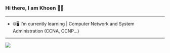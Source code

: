 ### Hi there, I am Khoen 👋🏻
----------------------------------------------
- 🌐🖥️ I’m currently learning | Computer Network and System Administration (CCNA, CCNP...)
----------------------------------------------
<img src="https://github-readme-stats.vercel.app/api?username=Khoen&&&show_icons=true&title_color=FFFFFF&icon_color=FF2933&text_color=FFFFFF&bg_color=151515">
